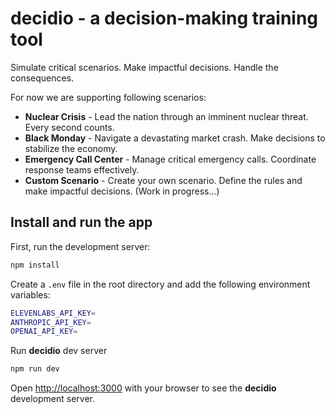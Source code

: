 # decidio - a decision-making training tool

Simulate critical scenarios. Make impactful decisions. Handle the consequences.

For now we are supporting following scenarios:

- **Nuclear Crisis** - Lead the nation through an imminent nuclear threat. Every second counts.
- **Black Monday** - Navigate a devastating market crash. Make decisions to stabilize the economy.
- **Emergency Call Center** - Manage critical emergency calls. Coordinate response teams effectively.
- **Custom Scenario** - Create your own scenario. Define the rules and make impactful decisions. (Work in progress...)

## Install and run the app

First, run the development server:

```bash
npm install
```

Create a `.env` file in the root directory and add the following environment variables:

```bash
ELEVENLABS_API_KEY=
ANTHROPIC_API_KEY=
OPENAI_API_KEY=
```

Run **decidio** dev server

```bash
npm run dev
```

Open [http://localhost:3000](http://localhost:3000) with your browser to see the **decidio** development server.
